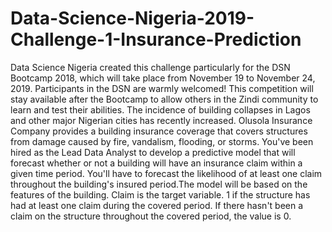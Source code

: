 # Data-Science-Nigeria-2019-Challenge-1-Insurance-Prediction
Data Science Nigeria created this challenge particularly for the DSN Bootcamp 2018, which will take place from November 19 to November 24, 2019. Participants in the DSN are warmly welcomed!  This competition will stay available after the Bootcamp to allow others in the Zindi community to learn and test their abilities. The incidence of building collapses in Lagos and other major Nigerian cities has recently increased. Olusola Insurance Company provides a building insurance coverage that covers structures from damage caused by fire, vandalism, flooding, or storms.  You've been hired as the Lead Data Analyst to develop a predictive model that will forecast whether or not a building will have an insurance claim within a given time period. You'll have to forecast the likelihood of at least one claim throughout the building's insured period.The model will be based on the features of the building. Claim is the target variable.  1 if the structure has had at least one claim during the covered period. If there hasn't been a claim on the structure throughout the covered period, the value is 0.
